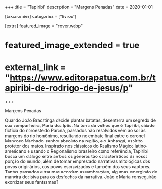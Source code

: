 +++
title = "Tapiribi"
description = "Margens Penadas"
date = 2020-01-01

[taxonomies]
categories = ["livros"]

[extra]
featured_image = "cover.webp"
# featured_image_extended = true
# external_link = "https://www.editorapatua.com.br/tapiribi-de-rodrigo-de-jesus/p"
+++

Margens Penadas

<!-- more -->

Quando João Bracatinga decide plantar batatas, desenterra um segredo de sua companheira, Maria dos Ipês. Na terra de velhos que é Tapiribi, cidade fictícia do noroeste do Paraná, passados não resolvidos vêm ao sol às margens do rio homônimo, resultando no embate final entre o coronel Mancoso Machado, senhor absoluto na região, e o Anhangá, espírito protetor dos matos. Inspirado nos clássicos do Realismo Mágico latino-americano e usando o Regionalismo brasileiro como referência, Tapiribi busca um diálogo entre ambos os gêneros tão característicos da nossa porção do mundo, além de tomar emprestado narrativas mitológicas dos povos originários, dos povos escravizados e também dos seus captores. Tantos passados e traumas acordam assombrações, algumas emergindo de maneira decisiva para os desfechos da narrativa. João e Maria conseguirão exorcizar seus fantasmas?
